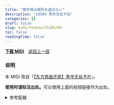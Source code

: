 ```yaml
---
title: "闇市場は場所を選ばない"
description: "18504 黑市无处不在"
categories: []
draft: false
slug: midi/touhou/th185/04
toc: false
readingTime: false
---
```


**[下载 MIDI](https://midi.strmnl.top/touhou/th185/th185_04.mid)**　[返回上一级](/midi)

### 说明

本 MIDI 改自「[【东方原曲还原】黑市无处不在](https://www.bilibili.com/video/BV1b642137V3)」。

<b>使用时请标注出处。</b>可以使用上面的视频链接作为出处。

<details>

<summary>参考配器</summary>

通道　|音源　　　　　　　　　　|预设　　　　　　　　　|备注　　　　　　　　　　　　
-------|----|----|----
1|4Knob PopD|未知|
2|4Knob PopD|未知|
3|Retrologue|Elite Lead|可能使用了音色自带的颤音预设，默认用CC1调节
4|STUDIO Canvas SD-90|Sax Section|
5|STUDIO Canvas SD-90|Romantic Tp|
6|Trilian|Retro 60's Mute|
7|Trilian|Hardcore Finger|bass部分扒谱可能有误
8|Electri6ity|Rickenbacker Amped|
10|Triebwerk|Triebwerk Drum Kit 6|
10|Groove Agent 4/5|Dam Hard|也许是叠了一层？

</details>

